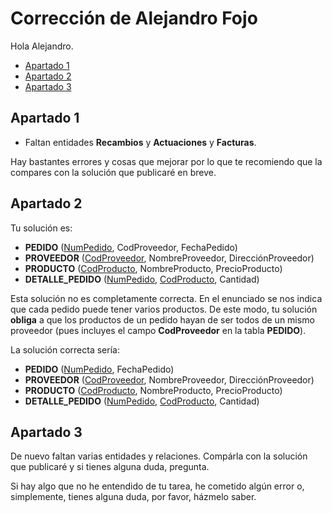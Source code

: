 # Corrección de Alejandro Fojo

Hola Alejandro.

<!-- toc -->

- [Apartado 1](#apartado-1)
- [Apartado 2](#apartado-2)
- [Apartado 3](#apartado-3)

<!-- tocstop -->

## Apartado 1

- Faltan entidades **Recambios** y **Actuaciones** y **Facturas**.

Hay bastantes errores y cosas que mejorar por lo que te recomiendo que la compares con la solución que publicaré en breve.

## Apartado 2

Tu solución es:

- **PEDIDO** (<ins>NumPedido</ins>, CodProveedor, FechaPedido)
- **PROVEEDOR** (<ins>CodProveedor</ins>, NombreProveedor, DirecciónProveedor)
- **PRODUCTO** (<ins>CodProducto</ins>, NombreProducto, PrecioProducto)
- **DETALLE_PEDIDO** (<ins>NumPedido</ins>, <ins>CodProducto</ins>, Cantidad)

Esta solución no es completamente correcta. En el enunciado se nos indica que cada pedido puede tener varios productos. De este modo, tu solución **obliga** a que los productos de un pedido hayan de ser todos de un mismo proveedor (pues incluyes el campo **CodProveedor** en la tabla **PEDIDO**).

La solución correcta sería:

- **PEDIDO** (<ins>NumPedido</ins>, FechaPedido)
- **PROVEEDOR** (<ins>CodProveedor</ins>, NombreProveedor, DirecciónProveedor)
- **PRODUCTO** (<ins>CodProducto</ins>, NombreProducto, PrecioProducto)
- **DETALLE_PEDIDO** (<ins>NumPedido</ins>, <ins>CodProducto</ins>, Cantidad)

## Apartado 3

De nuevo faltan varias entidades y relaciones. Compárla con la solución que publicaré y si tienes alguna duda, pregunta.

Si hay algo que no he entendido de tu tarea, he cometido algún error o, simplemente, tienes alguna duda, por favor, házmelo saber.
